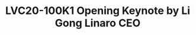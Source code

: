 ---
categories:
- lvc20
description: Opening Keynote, Linaro CEO&nbsp;
image: /assets/images/featured-images/lvc20/LVC20-100K1.png
session_id: LVC20-100K1
session_room: '[Track 1] IoT/Edge/Embedded'
session_slot:
  end_time: 2020-09-22 11:10
  start_time: 2020-09-22 10:45
session_speakers:
- speaker_bio: Li Gong is CEO of Linaro Limited. He is a globally experienced technologist
    and executive, with deep background in computer science, research and product
    development, and open source technologies. He has worked in senior leadership
    roles extensively in the US and in Asia, having served as President and COO at
    Mozilla Corporation, General Manager at Microsoft, as well as Distinguished Engineer
    at Sun Microsystems and Distinguished Scientist at SRI International. He graduated
    from Tsinghua University, Beijing, and received a PhD from University of Cambridge.
    In 1994 he received the Leonard G. Abraham Prize given by the IEEE Communications
    Society for “the most significant contribution to technical literature in the
    field of interest of the IEEE.”
  speaker_company: Linaro
  speaker_image: http://avatars.sched.co/3/53/7235639/avatar.jpg.320x320px.jpg?82f
  speaker_name: Li Gong
  speaker_position: CEO
  speaker_role: attendee, speaker
session_track: Keynote
tag: session
tags: Keynote
title: LVC20-100K1 Opening Keynote by Li Gong Linaro CEO
---